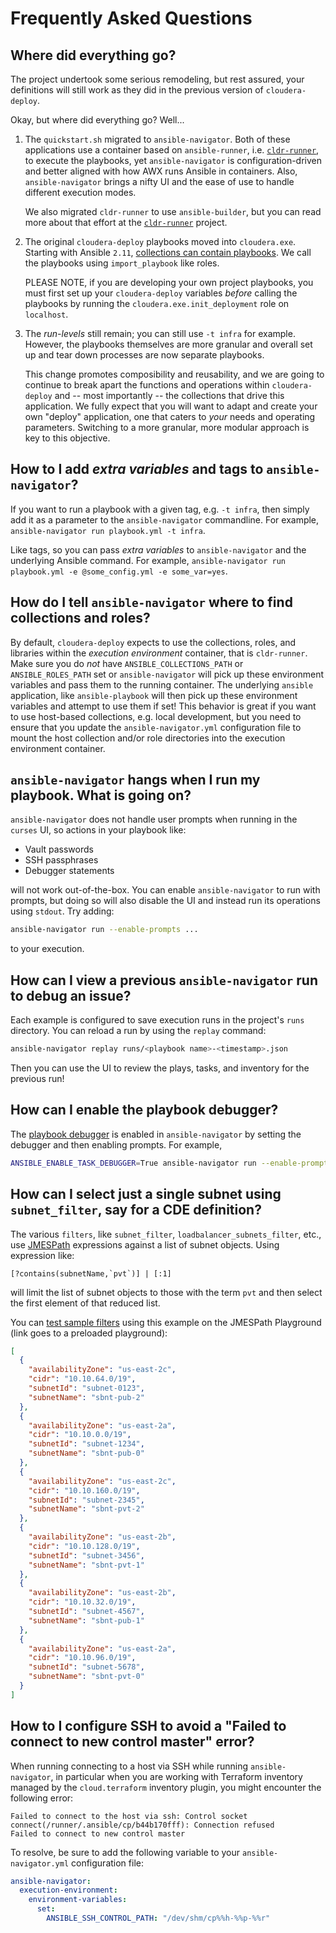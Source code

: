 # Frequently Asked Questions

## Where did everything go?

The project undertook some serious remodeling, but rest assured, your definitions will still work as they did in the previous version of `cloudera-deploy`.  

Okay, but where did everything go? Well...

1. The `quickstart.sh` migrated to `ansible-navigator`. Both of these applications use a container based on `ansible-runner`, i.e. [`cldr-runner`](https://github.com/cloudera-labs/cldr-runner), to execute the playbooks, yet `ansible-navigator` is configuration-driven and better aligned with how AWX runs Ansible in containers. Also, `ansible-navigator` brings a nifty UI and the ease of use to handle different execution modes.
  
    We also migrated `cldr-runner` to use `ansible-builder`, but you can read more about that effort at the [`cldr-runner`](https://github.com/cloudera-labs/cldr-runner) project.

1. The original `cloudera-deploy` playbooks moved into `cloudera.exe`. Starting with Ansible `2.11`, [collections can contain playbooks](https://docs.ansible.com/ansible/latest/collections_guide/collections_using_playbooks.html#using-a-playbook-from-a-collection). We call the playbooks using `import_playbook` like roles.

    PLEASE NOTE, if you are developing your own project playbooks, you must first set up your `cloudera-deploy` variables _before_ calling the playbooks by running the `cloudera.exe.init_deployment` role on `localhost`.

1. The _run-levels_ still remain; you can still use `-t infra` for example. However, the playbooks themselves are more granular and overall set up and tear down processes are now separate playbooks.
  
    This change promotes composibility and reusability, and we are going to continue to break apart the functions and operations within `cloudera-deploy` and -- most importantly -- the collections that drive this application. We fully expect that you will want to adapt and create your own "deploy" application, one that caters to _your_ needs and operating parameters. Switching to a more granular, more modular approach is key to this objective.

## How to I add _extra variables_ and tags to `ansible-navigator`?

If you want to run a playbook with a given tag, e.g. `-t infra`, then simply add it as a parameter to the `ansible-navigator` commandline. For example, `ansible-navigator run playbook.yml -t infra`. 

Like tags, so you can pass _extra variables_ to `ansible-navigator` and the underlying Ansible command. For example, `ansible-navigator run playbook.yml -e @some_config.yml -e some_var=yes`.

## How do I tell `ansible-navigator` where to find collections and roles?

By default, `cloudera-deploy` expects to use the collections, roles, and libraries within the _execution environment_ container, that is `cldr-runner`. Make sure you do _not_ have `ANSIBLE_COLLECTIONS_PATH` or `ANSIBLE_ROLES_PATH` set or `ansible-navigator` will pick up these environment variables and pass them to the running container. The underlying `ansible` application, like `ansible-playbook` will then pick up these environment variables and attempt to use them if set! This behavior is great if you want to use host-based collections, e.g. local development, but you need to ensure that you update the `ansible-navigator.yml` configuration file to mount the host collection and/or role directories into the execution environment container.

## `ansible-navigator` hangs when I run my playbook. What is going on?

`ansible-navigator` does not handle user prompts when running in the `curses` UI, so actions in your playbook like:

* Vault passwords
* SSH passphrases
* Debugger statements

will not work out-of-the-box. You can enable `ansible-navigator` to run with prompts, but doing so will also disable the UI and instead run its operations using `stdout`.  Try adding:

```bash
ansible-navigator run --enable-prompts ...
```

to your execution.

## How can I view a previous `ansible-navigator` run to debug an issue?

Each example is configured to save execution runs in the project's `runs` directory. You can reload a run by using the `replay` command:

```bash
ansible-navigator replay runs/<playbook name>-<timestamp>.json
```

Then you can use the UI to review the plays, tasks, and inventory for the previous run!

## How can I enable the playbook debugger?

The [playbook debugger](https://docs.ansible.com/ansible/latest/playbook_guide/playbooks_debugger.html) is enabled in `ansible-navigator` by setting the debugger and then enabling prompts. For example,

```bash
ANSIBLE_ENABLE_TASK_DEBUGGER=True ansible-navigator run --enable-prompts main.yml
```

## How can I select just a single subnet using `subnet_filter`, say for a CDE definition?

The various `filters`, like `subnet_filter`, `loadbalancer_subnets_filter`, etc., use [JMESPath](https://jmespath.org/) expressions against a list of subnet objects. Using expression like:

```jmespath
[?contains(subnetName,`pvt`)] | [:1]
```

will limit the list of subnet objects to those with the term `pvt` and then select the first element of that reduced list.

You can [test sample filters](https://play.jmespath.org/?u=45e4d839-15f9-4569-9490-20a2cbc0cc88) using this example on the JMESPath Playground (link goes to a preloaded playground):

```json
[
  {
    "availabilityZone": "us-east-2c",
    "cidr": "10.10.64.0/19",
    "subnetId": "subnet-0123",
    "subnetName": "sbnt-pub-2"
  },
  {
    "availabilityZone": "us-east-2a",
    "cidr": "10.10.0.0/19",
    "subnetId": "subnet-1234",
    "subnetName": "sbnt-pub-0"
  },
  {
    "availabilityZone": "us-east-2c",
    "cidr": "10.10.160.0/19",
    "subnetId": "subnet-2345",
    "subnetName": "sbnt-pvt-2"
  },
  {
    "availabilityZone": "us-east-2b",
    "cidr": "10.10.128.0/19",
    "subnetId": "subnet-3456",
    "subnetName": "sbnt-pvt-1"
  },
  {
    "availabilityZone": "us-east-2b",
    "cidr": "10.10.32.0/19",
    "subnetId": "subnet-4567",
    "subnetName": "sbnt-pub-1"
  },
  {
    "availabilityZone": "us-east-2a",
    "cidr": "10.10.96.0/19",
    "subnetId": "subnet-5678",
    "subnetName": "sbnt-pvt-0"
  }
]
```

## How to I configure SSH to avoid a "Failed to connect to new control master" error?

When running connecting to a host via SSH while running `ansible-navigator`, in particular when you are working with Terraform inventory managed by the `cloud.terraform` inventory plugin, you might encounter the following error:

```
Failed to connect to the host via ssh: Control socket connect(/runner/.ansible/cp/b44b170fff): Connection refused
Failed to connect to new control master
```

To resolve, be sure to add the following variable to your `ansible-navigator.yml` configuration file:

```yaml
ansible-navigator:
  execution-environment:
    environment-variables:
      set:
        ANSIBLE_SSH_CONTROL_PATH: "/dev/shm/cp%%h-%%p-%%r"
```
